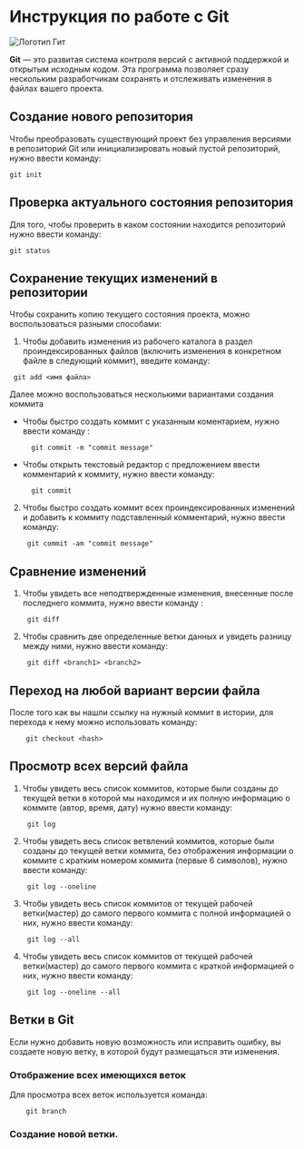 # Инструкция по работе с Git

![Логотип Гит](Git.jpg) 

**Git** — это развитая система контроля версий с активной поддержкой и открытым исходным кодом. Эта программа позволяет сразу нескольким разработчикам сохранять и отслеживать изменения в файлах вашего проекта.

## Создание нового репозитория

Чтобы преобразовать существующий проект без управления версиями в репозиторий Git или инициализировать новый пустой репозиторий, нужно ввести команду:

    git init

## Проверка актуального состояния репозитория

Для того, чтобы проверить в каком состоянии находится репозиторий нужно ввести команду:

    git status

## Сохранение текущих изменений  в репозитории

Чтобы сохранить копию текущего состояния проекта, можно воспользоваться разными способами:
  1.  Чтобы добавить изменения из рабочего каталога в раздел проиндексированных файлов (включить изменения в конкретном файле в следующий коммит), введите команду:

     git add <имя файла> 

Далее можно воспользоваться несколькими вариантами создания коммита
- Чтобы быстро создать коммит с указанным коментарием, нужно ввести команду :

        git commit -m "commit message"

- Чтобы открыть текстовый редактор с предложением ввести комментарий к коммиту, нужно ввести команду:

        git commit

2. Чтобы быстро создать коммит всех проиндексированных изменений и добавить к коммиту подставленный комментарий, нужно ввести команду:

        git commit -am "commit message"

## Сравнение изменений

1. Чтобы увидеть все неподтвержденные изменения, внесенные после последнего коммита, нужно ввести команду :

        git diff

2. Чтобы сравнить две определенные ветки данных и увидеть разницу между ними, нужно ввести команду:

        git diff <branch1> <branch2>

## Переход на любой вариант версии файла

После того как вы нашли ссылку на нужный коммит в истории, для перехода к нему можно использовать команду:

        git checkout <hash>

## Просмотр всех версий файла

1. Чтобы увидеть  весь список  коммитов, которые были созданы до  текущей ветки  в которой мы находимся и их полную информацию о коммите (автор, время, дату) нужно ввести команду:

        git log

2. Чтобы увидеть весь список ветвлений коммитов, которые были созданы до текущей ветки коммита, без отображения информации о коммите с кратким номером коммита (первые 6 символов), нужно ввести команду: 

        git log --oneline
3. Чтобы увидеть весь список коммитов от текущей рабочей ветки(мастер) до самого первого коммита с полной информацией о них, нужно ввести команду: 

        git log --all

4. Чтобы увидеть весь список коммитов от текущей рабочей ветки(мастер) до самого первого коммита с краткой информацией о них, нужно ввести команду: 

        git log --oneline --all

## Ветки в Git

Если нужно добавить новую возможность или исправить ошибку, вы создаете новую ветку, в которой будут размещаться эти изменения.

### Отображение всех имеющихся веток

Для просмотра всех веток используется команда:

        git branch

### Создание новой ветки.
